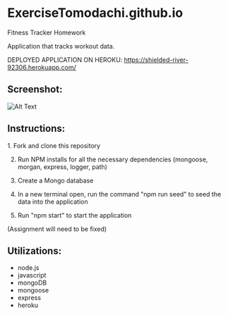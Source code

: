 # ExerciseTomodachi.github.io
Fitness Tracker Homework

Application that tracks workout data.

DEPLOYED APPLICATION ON HEROKU: https://shielded-river-92306.herokuapp.com/


<h2>Screenshot:</h2>

![Alt Text](https://66.media.tumblr.com/2ecdbe472803f536be1e6cd0ce79f096/3d483a92774b323c-61/s500x750/96fa88dce05fd4e1be5aab2b1b7a6db9ba624102.png)

<h2>Instructions:</h2>
1.  Fork and clone this repository

2. Run NPM installs for all the necessary dependencies (mongoose, morgan, express, logger, path)

3. Create a Mongo database

4. In a new terminal open, run the command "npm run seed" to seed the data into the application

5. Run "npm start" to start the application


(Assignment will need to be fixed)

<h2>Utilizations:</h2>

- node.js
- javascript
- mongoDB
- mongoose
- express
- heroku
